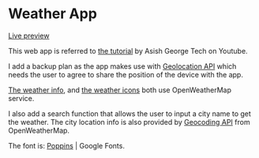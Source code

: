 # Weather App

[Live preview](https://allieschen.github.io/weather-app/)

This web app is referred to [the tutorial](https://www.youtube.com/watch?v=6trGQWzg2AI) by Asish George Tech on Youtube.

I add a backup plan as the app makes use with [Geolocation API](https://developer.mozilla.org/en-US/docs/Web/API/Geolocation_API) which needs the user to agree to share the position of the device with the app.

[The weather info](https://openweathermap.org/api/one-call-api), and [the weather icons](https://openweathermap.org/weather-conditions) both use OpenWeatherMap service.

I also add a search function that allows the user to input a city name to get the weather. The city location info is also provided by [Geocoding API](https://openweathermap.org/api/geocoding-api) from OpenWeatherMap.

The font is: [Poppins](https://fonts.google.com/specimen/Poppins#standard-styles) | Google Fonts.